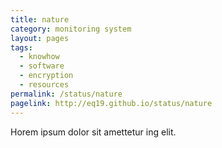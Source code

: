 ```yaml
---
title: nature
category: monitoring system
layout: pages
tags:
  - knowhow
  - software
  - encryption
  - resources
permalink: /status/nature
pagelink: http://eq19.github.io/status/nature
---
```

Horem ipsum dolor sit amettetur ing elit. 
